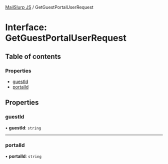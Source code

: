 [MailSlurp JS](../README.md) / GetGuestPortalUserRequest

# Interface: GetGuestPortalUserRequest

## Table of contents

### Properties

- [guestId](GetGuestPortalUserRequest.md#guestid)
- [portalId](GetGuestPortalUserRequest.md#portalid)

## Properties

### guestId

• **guestId**: `string`

___

### portalId

• **portalId**: `string`
